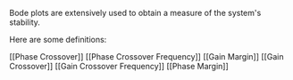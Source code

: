 Bode plots are extensively used to obtain a measure of the system's stability.

Here are some definitions:

[[Phase Crossover]]
[[Phase Crossover Frequency]] 
[[Gain Margin]] 
[[Gain Crossover]]
[[Gain Crossover Frequency]] 
[[Phase Margin]]

